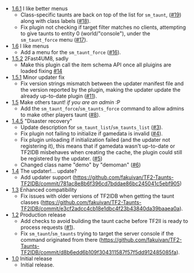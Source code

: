* [1.6.1](https://github.com/fakuivan/TF2-Taunts-TF2IDB/releases/tag/1.6.1) I like better menus
	* Class-specific taunts are back on top of the list for ``sm_taunt``, ([#19](https://github.com/fakuivan/TF2-Taunts-TF2IDB/issues/19)) along with class labels ([#18](https://github.com/fakuivan/TF2-Taunts-TF2IDB/issues/18)).
	* Fix plugin not checking if target filter matches no clients, attempting to give taunts to entity 0 (world/"console"), under the ``sm_taunt_force`` menu ([#17](https://github.com/fakuivan/TF2-Taunts-TF2IDB/issues/17)).
* [1.6](https://github.com/fakuivan/TF2-Taunts-TF2IDB/releases/tag/1.6) I like menus
    * Add a menu for the ``sm_taunt_force`` ([#16](https://github.com/fakuivan/TF2-Taunts-TF2IDB/issues/16)).
* [1.5.2](https://github.com/fakuivan/TF2-Taunts-TF2IDB/releases/tag/1.5.2) 2Fast4UM8, sadly
    * Make this plugin call the item schema API once all pluigins are loaded fixing [#14](https://github.com/fakuivan/TF2-Taunts-TF2IDB/issues/14)
* [1.5.1](https://github.com/fakuivan/TF2-Taunts-TF2IDB/releases/tag/1.5.1) Minor updater fix
    * Fix version strings mismatch between the updater manifest file and the version reported by the plugin, making the updater update the already up-to-date plugin ([#11](https://github.com/fakuivan/TF2-Taunts-TF2IDB/pull/11)).
* [1.5](https://github.com/fakuivan/TF2-Taunts-TF2IDB/releases/tag/1.5) Make others taunt! _if you are an admin_ :P
    * Add the ``sm_taunt_force``/``sm_taunts_force`` command to allow admins to make other players taunt ([#8](https://github.com/fakuivan/TF2-Taunts-TF2IDB/pull/8)).
* [1.4.5](https://github.com/fakuivan/TF2-Taunts-TF2IDB/releases/tag/1.4.5) "Disaster recovery"
    * Update description for ``sm_taunt_list``/``sm_taunts_list`` ([#3](https://github.com/fakuivan/TF2-Taunts-TF2IDB/issues/3)).
    * Fix plugin not failing to initialize if gamedata is invalid ([#4](https://github.com/fakuivan/TF2-Taunts-TF2IDB/issues/4)).
    * Fix plugin unloading if initialization failed (and the updater not registering it), this means that if gamedata wasn't up-to-date or TF2IDB misbehaves when creating the cache, the plugin could still be registered by the updater. ([#5](https://github.com/fakuivan/TF2-Taunts-TF2IDB/issues/5))
    * Changed class name "demo" by "demoman" ([#6](https://github.com/fakuivan/TF2-Taunts-TF2IDB/issues/6))
* [1.4](https://github.com/fakuivan/TF2-Taunts-TF2IDB/releases/tag/1.4) The updater!... update?
    * Add updater support (https://github.com/fakuivan/TF2-Taunts-TF2IDB/commit/781ac8e8b6f396cd7bddae86bc245041c5ebf905)
* [1.3](https://github.com/fakuivan/TF2-Taunts-TF2IDB/releases/tag/1.3) Enhanced compatibility
    * Fix issues with older versions of TF2IDB when getting the taunt classes (https://github.com/fakuivan/TF2-Taunts-TF2IDB/commit/e3cf2adcc4cb18e1dbc4f23b43840da39baaea0a).
* [1.2](https://github.com/fakuivan/TF2-Taunts-TF2IDB/releases/tag/1.2) Production release
    * Add checks to avoid building the taunt cache before TF2II is ready to process requests ([#1](https://github.com/fakuivan/TF2-Taunts-TF2IDB/issues/1)).
    * Fix ``sm_taunt``/``sm_taunts`` trying to target the server console if the command originated from there (https://github.com/fakuivan/TF2-Taunts-TF2IDB/commit/d8b6edd6b109f304311587f57f5dd912485085fa).
* [1.0](https://github.com/fakuivan/TF2-Taunts-TF2IDB/releases/tag/1.0) Initial release
    * Initial release.
